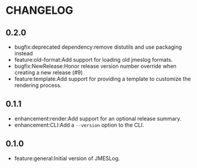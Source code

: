 # CHANGELOG


## 0.2.0

* bugfix:deprecated dependency:remove distutils and use packaging instead
* feature:old-format:Add support for loading old jmeslog formats.
* bugfix:NewRelease:Honor release version number override when creating a new release (#9)
* feature:template:Add support for providing a template to customize the rendering process.

## 0.1.1

* enhancement:render:Add support for an optional release summary.
* enhancement:CLI:Add a `--version` option to the CLI.

## 0.1.0

* feature:general:Initial version of JMESLog.

